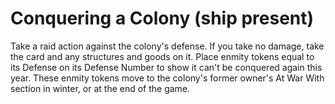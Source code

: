 # Conquering a Colony (ship present)
Take a raid action against the colony's defense. If you take no damage, take the card and any structures and goods on it. Place enmity tokens equal to its Defense on its Defense Number to show it can't be conquered again this year. These enmity tokens move to the colony's former owner's At War With section in winter, or at the end of the game.
